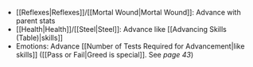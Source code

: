 - [[Reflexes|Reflexes]]/[[Mortal Wound|Mortal Wound]]: Advance with parent stats
- [[Health|Health]]/[[Steel|Steel]]: Advance like [[Advancing Skills (Table)|skills]]
- Emotions: Advance [[Number of Tests Required for Advancement|like skills]]  ([[Pass or Fail|Greed is special]]. See *page 43*)